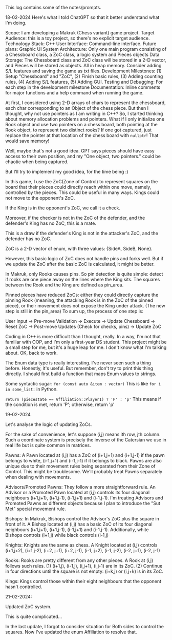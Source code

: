 This log contains some of the notes/prompts.

18-02-2024
Here's what I told ChatGPT so that it better understand what I'm doing.

Scope: I am developing a Makruk (Chess variant) game project.
Target Audience: this is a toy project, so there's no explicit target audience.
Technology Stack: C++
User Interface: Command-line interface. Future plans: Graphic UI
System Architecture: Only one main program consisting of a Chessboard class, a ZoC class, a logic system and Pieces objects
Data Storage: The Chessboard class and ZoC class will be stored in a 2-D vector, and Pieces will be stored as objects. All in heap memory. Consider adding S/L features and saving the game as txt files.
Development Milestones: (1) Setup "Chessboard" and "ZoC", (2) Finish basic rules, (3) Adding counting rules, (4) Adding S/L features, (5) Adding GUI.
Testing and Debugging: For each step in the development milestone
Documentation: Inline comments for major functions and a help command when running the game.

At first, I considered using 2-D arrays of chars to represent the chessboard, each char corresponding to an Object of the chess piece. But then I thought, why not use pointers as I am writing in C++? 
So, I started thinking about memory allocation problems and pointers. What if I only initialize one Rook object and use two pointers on a chess board, both pointing at the Rook object, to represent two distinct rooks? If one got captured, just replace the pointer at that location of the chess board with `nullptr`! That would save memory! 

Well, maybe that's not a good idea. GPT says pieces should have easy access to their own position, and my "One object, two pointers." could be chaotic when being captured.

But I'll try to implement my good idea, for the time being :)

In this game, I use the ZoC(Zone of Control) to represent squares on the board that their pieces could directly reach within one move, namely, controlled by the pieces. This could be useful in many ways. Kings could not move to the opponent's ZoC. 

If the King is in the opponent's ZoC, we call it a check. 

Moreover, if the checker is not in the ZoC of the defender, and the defender's King has no ZoC, this is a mate. 

This is a draw if the defender's King is not in the attacker's ZoC, and the defender has no ZoC.

ZoC is a 2-D vector of enum, with three values: {SideA, SideB, None}. 

However, this basic logic of ZoC does not handle pins and forks well. But if we update the ZoC after the basic ZoC is calculated, it might be better.

In Makruk, only Rooks causes pins. So pin detection is quite simple: detect if rooks are one piece away on the lines where the King sits. The squares between the Rook and the King are defined as pin_area.

Pinned pieces have reduced ZoCs: either they could directly capture the pinning Rook (meaning, the attacking Rook is in the ZoC of the pinned piece), or their movement does not expose the King under attack. (The new step is still in the pin_area)
To sum up, the process of one step is:

User Input -> Pre-move Validation -> Execute -> Update Chessboard -> Reset ZoC -> Post-move Updates (Check for checks, pins) -> Update ZoC

Coding in C++ is more difficult than I thought, really. In a way, I'm not that familiar with OOP, and I'm only a first-year DS student. This project might be a small step for me, but it's a huge leap for me. I don't know what I'm talking about. OK, back to work.

The Enum data type is really interesting. I've never seen such a thing before. Honestly, it's useful. But remember, don't try to print this thing directly. I should first build a function that maps Enum values to strings.

Some syntactic sugar:
`for (const auto &item : vector)`
This is like `for i in some_list:` in Python.

`return (piecestate == Affiliation::Player1) ? 'P' : 'p'`
This means if the condition is met, return 'P'; otherwise, return 'p'

19-02-2024

Let's analyse the logic of updating ZoCs.

For the sake of convenience, let's suppose (i,j) means ith row, jth column. Such a coordinate system is precisely the inverse of the Catersian we use in real life but is quite common in matrices.

Pawns: A Pawn located at (i,j) has a ZoC of (i+1,j+1) and (i+1,j-1) if the pawn belongs to white, (i-1,j+1) and (i-1,j-1) if it belongs to black.
Pawns are also unique due to their movement rules being separated from their Zone of Control. This might be troublesome. We'll probably treat Pawns separately when dealing with movements.

Advisors/Promoted Pawns: They follow a more straightforward rule. An Advisor or a Promoted Pawn located at (i,j) controls its four diagonal neighbours (i+1,j+1), (i+1,j-1), (i-1,j+1) and (i-1,j-1).
I'm treating Advisors and Promoted Pawns as different objects because I plan to introduce the "Sut Met" special movement rule.

Bishops: In Makruk, Bishops control the Advisor's ZoC plus the square in front of it. 
A Bishop located at (i,j) has a basic ZoC of its four diagonal neighbours (i+1,j+1), (i+1,j-1), (i-1,j+1) and (i-1,j-1). Additionally, white Bishops controls (i+1,j) while black controls (i-1,j)

Knights: Knights are the same as chess. A Knight located at (i,j) controls (i+1,j+2), (i+1,j-2), (i+2, j+1), (i+2, j-1), (i-1, j+2), (i-1, j-2), (i-2, j+1), (i-2, j-1)

Rooks: Rooks are pretty different from any other pieces.
A Rook at (i,j) follows such rules.
(1) (i+1,j), (i-1,j), (i,j+1), (i,j-1) are in its ZoC.
(2) Continue in four directions until the square is not empty: (i+k,j) or (i,j+k) is in its ZoC.

Kings: 
Kings control those within their eight neighbours that the opponent hasn't controlled.

21-02-2024:

Updated ZoC system.

This is quite complicated...

In the last update, I forgot to consider situation for Both sides to control the squares. Now I've updated the enum Affiliation to resolve that.
